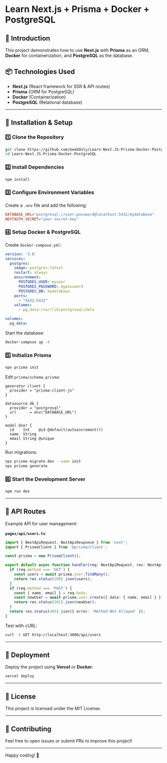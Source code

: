 # Learn Next.js + Prisma + Docker + PostgreSQL

## 🚀 Introduction
This project demonstrates how to use **Next.js** with **Prisma** as an ORM, **Docker** for containerization, and **PostgreSQL** as the database.

## 📦 Technologies Used
- **Next.js** (React framework for SSR & API routes)
- **Prisma** (ORM for PostgreSQL)
- **Docker** (Containerization)
- **PostgreSQL** (Relational database)

---

## 🔧 Installation & Setup

### 1️⃣ Clone the Repository
```bash
git clone https://github.com/GeekOnly/Learn-Next.JS-Prisma-Docker-PostgreSQL.git
cd Learn-Next.JS-Prisma-Docker-PostgreSQL
```

### 2️⃣ Install Dependencies
```bash
npm install
```

### 3️⃣ Configure Environment Variables
Create a `.env` file and add the following:
```ini
DATABASE_URL="postgresql://user:password@localhost:5432/mydatabase"
NEXTAUTH_SECRET="your-secret-key"
```

### 4️⃣ Setup Docker & PostgreSQL
Create `docker-compose.yml`:
```yaml
version: '3.8'
services:
  postgres:
    image: postgres:latest
    restart: always
    environment:
      POSTGRES_USER: myuser
      POSTGRES_PASSWORD: mypassword
      POSTGRES_DB: mydatabase
    ports:
      - "5432:5432"
    volumes:
      - pg_data:/var/lib/postgresql/data

volumes:
  pg_data:
```
Start the database:
```bash
docker-compose up -d
```

### 5️⃣ Initialize Prisma
```bash
npx prisma init
```
Edit `prisma/schema.prisma`:
```prisma
generator client {
  provider = "prisma-client-js"
}

datasource db {
  provider = "postgresql"
  url      = env("DATABASE_URL")
}

model User {
  id    Int    @id @default(autoincrement())
  name  String
  email String @unique
}
```
Run migrations:
```bash
npx prisma migrate dev --name init
npx prisma generate
```

### 6️⃣ Start the Development Server
```bash
npm run dev
```

---

## 📡 API Routes
Example API for user management:

**`pages/api/users.ts`**:
```typescript
import { NextApiRequest, NextApiResponse } from 'next';
import { PrismaClient } from '@prisma/client';

const prisma = new PrismaClient();

export default async function handler(req: NextApiRequest, res: NextApiResponse) {
  if (req.method === 'GET') {
    const users = await prisma.user.findMany();
    return res.status(200).json(users);
  }
  if (req.method === 'POST') {
    const { name, email } = req.body;
    const newUser = await prisma.user.create({ data: { name, email } });
    return res.status(201).json(newUser);
  }
  return res.status(405).json({ error: 'Method Not Allowed' });
}
```

Test with cURL:
```bash
curl -X GET http://localhost:3000/api/users
```

---

## 🚀 Deployment
Deploy the project using **Vercel** or **Docker**:
```bash
vercel deploy
```

---

## 📜 License
This project is licensed under the MIT License.

---

## 🙌 Contributing
Feel free to open issues or submit PRs to improve this project!

---

Happy coding! 🎉

